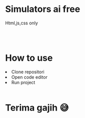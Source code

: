 # Simulators ai free

<p>Html,js,css only</p>
<br>
<br>

# How to use 

<li>Clone repositori</li>
<li>Open code editor</li>
<li>Run project</li>

<br>

<h1>Terima gajih 😅</h1>

